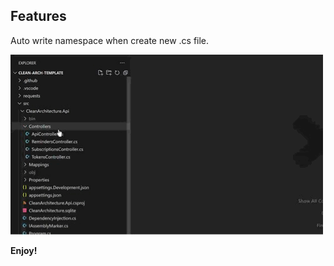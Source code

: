 ## Features
Auto write namespace when create new .cs file.

![Auto write Namespace](img/IMG_5399.GIF)

**Enjoy!**
